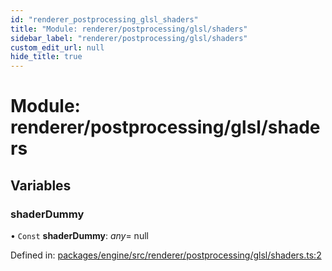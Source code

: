 ```yaml
---
id: "renderer_postprocessing_glsl_shaders"
title: "Module: renderer/postprocessing/glsl/shaders"
sidebar_label: "renderer/postprocessing/glsl/shaders"
custom_edit_url: null
hide_title: true
---
```


# Module: renderer/postprocessing/glsl/shaders

## Variables

### shaderDummy

• `Const` **shaderDummy**: *any*= null

Defined in: [packages/engine/src/renderer/postprocessing/glsl/shaders.ts:2](https://github.com/xr3ngine/xr3ngine/blob/716a06460/packages/engine/src/renderer/postprocessing/glsl/shaders.ts#L2)
